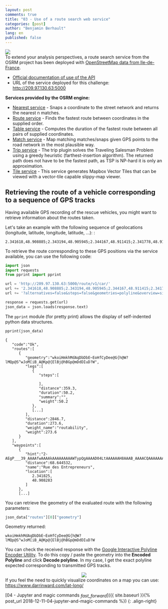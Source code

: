 ```yaml
---
layout: post
comments: true
title: "03 - Use of a route search web service"
categories: [post]
author: "Benjamin Berhault"
lang: en
published: false
---
```


<div class="row">
  <div class="col grid s12 m6 l3">
    <img src="{{ '/images/osrm.png' | relative_url }}" class="responsive-img">
  </div>
  <div class="col grid s12 m6 l9 ">To extend your analysis perspectives, a route search service from the OSRM project has been deployed with <a href="https://download.geofabrik.de/europe/france/ile-de-france.html">OpenStreetMap data from Ile-de-France</a>.
    <ul>
    	<li><a href="http://project-osrm.org/docs/v5.15.2/api/#services">Official documentation of use of the API</a></li>
    	<li>URL of the service deployed for this challenge: <a href="http://209.97.130.63:5000">http://209.97.130.63:5000</a></li>
    </ul>
  </div>
</div>

<b>Services provided by the OSRM engine:</b>
<ul>
	<li><a href="http://project-osrm.org/docs/v5.5.1/api/#nearest-service">Nearest service</a> - Snaps a coordinate to the street network and returns the nearest n matches.</li>
	<li><a href="http://project-osrm.org/docs/v5.5.1/api/#tile-service">Route service</a> - Finds the fastest route between coordinates in the supplied order.</li>
	<li><a href="http://project-osrm.org/docs/v5.5.1/api/#table-service">Table service</a> - Computes the duration of the fastest route between all pairs of supplied coordinates.</li>
	<li><a href="http://project-osrm.org/docs/v5.5.1/api/#match-service">Match service</a> - Map matching matches/snaps given GPS points to the road network in the most plausible way.</li>
	<li><a href="http://project-osrm.org/docs/v5.5.1/api/#trip-service">Trip service</a> - The trip plugin solves the Traveling Salesman Problem using a greedy heuristic (farthest-insertion algorithm). The returned path does not have to be the fastest path, as TSP is NP-hard it is only an approximation. </li>
	<li><a href="http://project-osrm.org/docs/v5.5.1/api/#tile-service">Tile service</a> - This service generates Mapbox Vector Tiles that can be viewed with a vector-tile capable slippy-map viewer.</li>
</ul>

## Retrieving the route of a vehicle corresponding to a sequence of GPS tracks

Having available GPS recording of the rescue vehicles, you might want to retrieve information about the routes taken.

Let's take an example with the following sequence of geolocations (longitude, latitude, longitude, latitude, ...):</i> :

```console
2.341618,48.908885;2.343194,48.905945;2.344167,48.911415;2.341778,48.918194;2.342972,48.922474;2.343090,48.922413
```

To retrieve the route corresponding to these GPS positions via the service available, you can use the following code:

```python
import json
import requests
from pprint import pprint

url = 'http://209.97.130.63:5000/route/v1/car/'
url += '2.341618,48.908885;2.343194,48.905945;2.344167,48.911415;2.341778,48.918194;2.342972,48.922474;2.343090,48.922413'
url += '?alternatives=false&steps=false&geometries=polyline&overview=simplified&annotations=false'

response = requests.get(url)
json_data = json.loads(response.text)
```

The `pprint` module (for pretty print) allows the display of self-indented python data structures.

```python
pprint(json_data)
```
```console
{
   "code":"Ok",
   "routes":[
      {
         "geometry":"wkoiHmkhMdAqDbDbE~EoHfCyDee@G{h@W?lMQp@S^wJoM[iB_A@Kp@{ElBj@hBGp@mDdDIuD?W",
         "legs":[
            {
               "steps":[

               ],
               "distance":359.3,
               "duration":50.2,
               "summary":"",
               "weight":50.2
            },
            [...]
         ],
         "distance":2846.7,
         "duration":273.6,
         "weight_name":"routability",
         "weight":273.6
      }
   ],
   "waypoints":[
      {
         "hint":"2-AEgP___39_AAAAfwAAAAkAAAAAAAAAWTypQgAAAAD04LtAAAAAAH8AAAB_AAAACQAAAAAAAAD1BAAAwbsjAPtH6gLyuiMAVUrqAgEArwKra8kH",
         "distance":68.644532,
         "name":"Rue des Entrepreneurs",
         "location":[
            2.341825,
            48.908283
         ]
      },
      [...]
```
You can retrieve the geometry of the evaluated route with the following parameters:

```python
json_data["routes"][0]["geometry"]
```
Geometry returned:
```console
wkoiHmkhMdAqDbDbE~EoHfCyDee@G{h@W?lMQp@S^wJoM[iB_A@Kp@{ElBj@hBGp@mDdDIuD?W
```

You can check the received response with the [Google Interactive Polyline Encoder Utility](https://developers.google.com/maps/documentation/utilities/polylineutility). To do this copy / paste the geometry into the <b>Encoded Polyline</b> and click <b>Decode polyline</b>. In my case, I get the exact polyline expected corresponding to transmitted GPS tracks.

<center>
	<img src="{{ '/images/08-OSRM/01-OSRM.png' | relative_url }}" class="responsive-img">
</center>

<div class="card-panel teal lighten-4">If you feel the need to quickly visualize coordinates on a map you can use:  <a href="https://www.darrinward.com/lat-long/">https://www.darrinward.com/lat-long/</a></div>

[04 - Jupyter and magic commands <i class="material-icons" style="vertical-align:middle">fast_forward</i>]({{ site.baseurl }}{% post_url 2018-12-11-04-jupyter-and-magic-commands %})
{: .align-right}
